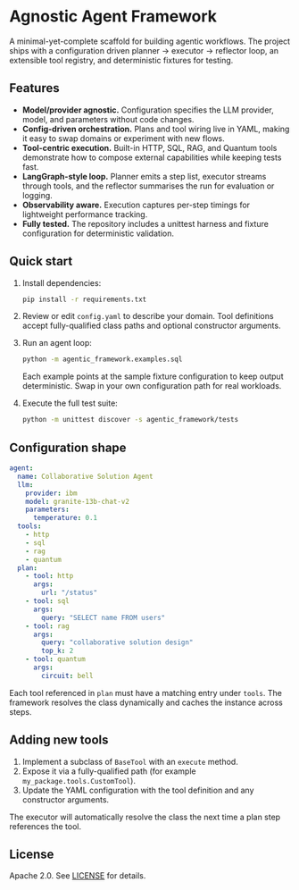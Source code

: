 # Agnostic Agent Framework

A minimal-yet-complete scaffold for building agentic workflows. The project
ships with a configuration driven planner → executor → reflector loop, an
extensible tool registry, and deterministic fixtures for testing.

## Features

- **Model/provider agnostic.** Configuration specifies the LLM provider,
  model, and parameters without code changes.
- **Config-driven orchestration.** Plans and tool wiring live in YAML, making it
  easy to swap domains or experiment with new flows.
- **Tool-centric execution.** Built-in HTTP, SQL, RAG, and Quantum tools
  demonstrate how to compose external capabilities while keeping tests fast.
- **LangGraph-style loop.** Planner emits a step list, executor streams through
  tools, and the reflector summarises the run for evaluation or logging.
- **Observability aware.** Execution captures per-step timings for lightweight
  performance tracking.
- **Fully tested.** The repository includes a unittest harness and fixture
  configuration for deterministic validation.

## Quick start

1. Install dependencies:

   ```bash
   pip install -r requirements.txt
   ```

2. Review or edit `config.yaml` to describe your domain. Tool definitions accept
   fully-qualified class paths and optional constructor arguments.

3. Run an agent loop:

   ```bash
   python -m agentic_framework.examples.sql
   ```

   Each example points at the sample fixture configuration to keep output
   deterministic. Swap in your own configuration path for real workloads.

4. Execute the full test suite:

   ```bash
   python -m unittest discover -s agentic_framework/tests
   ```

## Configuration shape

```yaml
agent:
  name: Collaborative Solution Agent
  llm:
    provider: ibm
    model: granite-13b-chat-v2
    parameters:
      temperature: 0.1
  tools:
    - http
    - sql
    - rag
    - quantum
  plan:
    - tool: http
      args:
        url: "/status"
    - tool: sql
      args:
        query: "SELECT name FROM users"
    - tool: rag
      args:
        query: "collaborative solution design"
        top_k: 2
    - tool: quantum
      args:
        circuit: bell
```

Each tool referenced in `plan` must have a matching entry under `tools`. The
framework resolves the class dynamically and caches the instance across steps.

## Adding new tools

1. Implement a subclass of `BaseTool` with an `execute` method.
2. Expose it via a fully-qualified path (for example
   `my_package.tools.CustomTool`).
3. Update the YAML configuration with the tool definition and any constructor
   arguments.

The executor will automatically resolve the class the next time a plan step
references the tool.

## License

Apache 2.0. See [LICENSE](LICENSE) for details.

